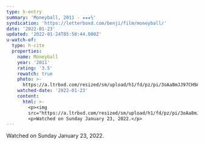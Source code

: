 ```yaml
---
type: h-entry
summary: 'Moneyball, 2011 - ★★★½'
syndication: 'https://letterboxd.com/benji/film/moneyball/'
date: '2022-01-23'
updated: '2022-01-24T05:50:44.000Z'
u-watch-of:
  type: h-cite
  properties:
    name: Moneyball
    year: '2011'
    rating: '3.5'
    rewatch: true
    photo: >-
      https://a.ltrbxd.com/resized/sm/upload/h1/fd/pz/pi/3oAa8mJJ97CH9AeGEY6vjAxqcvZ-0-500-0-750-crop.jpg?k=36d4546c34
    watched-date: '2022-01-23'
    content:
      html: >-
        <p><img
        src="https://a.ltrbxd.com/resized/sm/upload/h1/fd/pz/pi/3oAa8mJJ97CH9AeGEY6vjAxqcvZ-0-500-0-750-crop.jpg?k=36d4546c34"/></p>
        <p>Watched on Sunday January 23, 2022.</p>
---
```

Watched on Sunday January 23, 2022.
